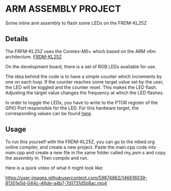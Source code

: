 # ARM ASSEMBLY PROJECT

Some inline arm assembly to flash some LEDs on the FRDM-KL25Z

## Details

The FRFM-KL25Z uses the Coretex-M0+ which based on the ARM v6m architecture. [FRDM-KL25Z](https://os.mbed.com/platforms/KL25Z/)

On the development board, there is a set of RGB LEDs available for use.

The idea behind the code is to have a simple counter which increments by one on each loop. If the counter reaches some target value set by the user, the LED will be toggled and the counter reset. This makes the LED flash. Adjusting the target value changes the frequency at which the LED flashes.

In order to toggle the LEDs, you have to write to the PTOR register of the GPIO Port responsible for the LED. For this hardware target, the corresponding values can be found [here](https://github.com/ARMmbed/mbed-os/blob/master/targets/TARGET_Freescale/TARGET_KLXX/TARGET_KL25Z/device/MKL25Z4.h#L996).

## Usage

To run this yourself with the FRDM-KL25Z, you can go to the mbed.org online compiler, and create a new project. Paste the main.cpp code into main.cpp and create a new file in the same folder called my_asm.s and copy the assembly in. Then compile and run.

Here is a quick video of what it might look like:

https://user-images.githubusercontent.com/59874862/146616039-81301e5d-044c-46de-a4b7-7d1731d5b8ac.mp4

